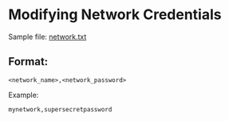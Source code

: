 # Modifying Network Credentials

Sample file: [network.txt](../../resources/sample_config_files/network.txt)

## Format:
```
<network_name>,<network_password>
```

Example:<br>
```
mynetwork,supersecretpassword
```